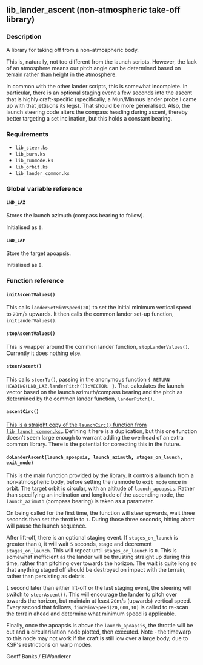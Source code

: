 ## lib\_lander\_ascent (non-atmospheric take-off library)

### Description

A library for taking off from a non-atmospheric body.

This is, naturally, not too different from the launch scripts. However, the lack of an atmosphere means our pitch angle can be determined based on terrain rather than height in the atmosphere.

In common with the other lander scripts, this is somewhat incomplete. In particular, there is an optional staging event a few seconds into the ascent that is highly craft-specific (specifically, a Mun/Minmus lander probe I came up with that jettisons its legs). That should be more generalised. Also, the launch steering code alters the compass heading during ascent, thereby better targeting a set inclination, but this holds a constant bearing.

### Requirements

 * `lib_steer.ks`
 * `lib_burn.ks`
 * `lib_runmode.ks`
 * `lib_orbit.ks`
 * `lib_lander_common.ks`

### Global variable reference

#### `LND_LAZ`

Stores the launch azimuth (compass bearing to follow).

Initialised as `0`.

#### `LND_LAP`

Store the target apoapsis.

Initialised as `0`.

### Function reference

#### `initAscentValues()`

This calls `landerSetMinVSpeed(20)` to set the initial minimum vertical speed to `20`m/s upwards. It then calls the common lander set-up function, `initLanderValues()`.

#### `stopAscentValues()`

This is wrapper around the common lander function, `stopLanderValues()`. Currently it does nothing else.

#### `steerAscent()`

This calls `steerTo()`, passing in the anonymous function `{ RETURN HEADING(LND_LAZ,landerPitch()):VECTOR. }`. That calculates the launch vector based on the launch azimuth/compass bearing and the pitch as determined by the common lander function, `landerPitch()`.

#### `ascentCirc()`

[This is a straight copy of the `launchCirc()` function from `lib_launch_common.ks`.](https://github.com/ElWanderer/kOS_scripts/blob/master/documentation/lib_launch_common_readme.md#launchcirc). Defining it here is a duplication, but this one function doesn't seem large enough to warrant adding the overhead of an extra common library. There is the potential for correcting this in the future.

#### `doLanderAscent(launch_apoapsis, launch_azimuth, stages_on_launch, exit_mode)`

This is the main function provided by the library. It controls a launch from a non-atmospheric body, before setting the runmode to `exit_mode` once in orbit. The target orbit is circular, with an altitude of `launch_apoapsis`. Rather than specifying an inclination and longitude of the ascending node, the `launch_azimuth` (compass bearing) is taken as a parameter.

On being called for the first time, the function will steer upwards, wait three seconds then set the throttle to `1`. During those three seconds, hitting abort will pause the launch sequence.

After lift-off, there is an optional staging event. If `stages_on_launch` is greater than `0`, it will wait `5` seconds, stage and decrement `stages_on_launch`. This will repeat until `stages_on_launch` is `0`. This is somewhat inefficient as the lander will be thrusting straight up during this time, rather than pitching over towards the horizon. The wait is quite long so that anything staged off should be destroyed on impact with the terrain, rather than persisting as debris.

`1` second later than either lift-off or the last staging event, the steering will switch to `steerAscent()`. This will encourage the lander to pitch over towards the horizon, but maintain at least `20`m/s (upwards) vertical speed. Every second that follows, `findMinVSpeed(20,600,10)` is called to re-scan the terrain ahead and determine what minimum speed is applicable.

Finally, once the apoapsis is above the `launch_apoapsis`, the throttle will be cut and a circularisation node plotted, then executed. Note - the timewarp to this node may not work if the craft is still low over a large body, due to KSP's restrictions on warp modes.

Geoff Banks / ElWanderer
